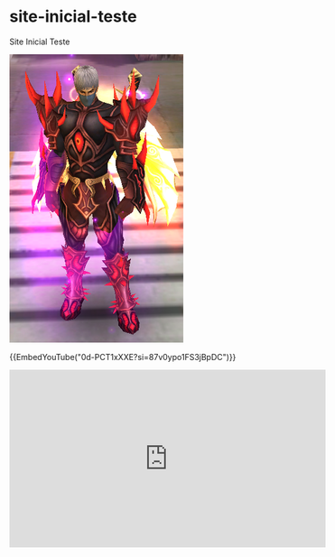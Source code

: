 # site-inicial-teste
Site Inicial Teste

<img title="a title" alt="Alt text" src="/imagens/sin-to.png">

{{EmbedYouTube("0d-PCT1xXXE?si=87v0ypo1FS3jBpDC")}}

<iframe width="560" height="315" src="https://www.youtube.com/embed/0d-PCT1xXXE?si=87v0ypo1FS3jBpDC" title="YouTube video player" frameborder="0" allow="accelerometer; autoplay; clipboard-write; encrypted-media; gyroscope; picture-in-picture; web-share" referrerpolicy="strict-origin-when-cross-origin" allowfullscreen></iframe>

